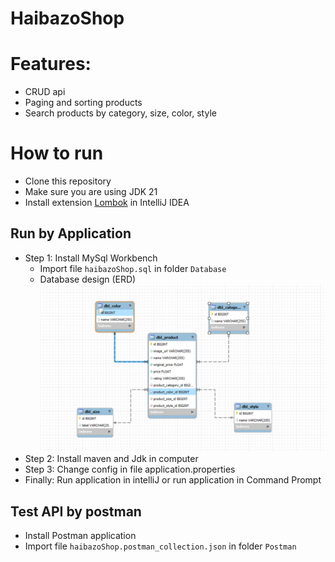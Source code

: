 # HaibazoShop 

# Features:
- CRUD api
- Paging and sorting products
- Search products by category, size, color, style

# How to run
- Clone this repository
- Make sure you are using JDK 21
- Install extension [Lombok](https://projectlombok.org/) in IntelliJ IDEA

## Run by Application 
- Step 1: Install MySql Workbench
    - Import file `haibazoShop.sql` in folder `Database`
    - Database design (ERD)
    ![My Image](image/ERD.png)
- Step 2: Install maven and Jdk in computer
- Step 3: Change config in file application.properties
- Finally: Run application in intelliJ or run application in Command Prompt
## Test API by postman
- Install Postman application
- Import file `haibazoShop.postman_collection.json` in folder `Postman`